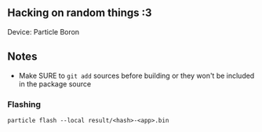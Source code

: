 ## Hacking on random things :3

Device: Particle Boron

## Notes
 - Make SURE to `git add` sources before building or they won't be included
   in the package source

### Flashing
```nushell
particle flash --local result/<hash>-<app>.bin
```
